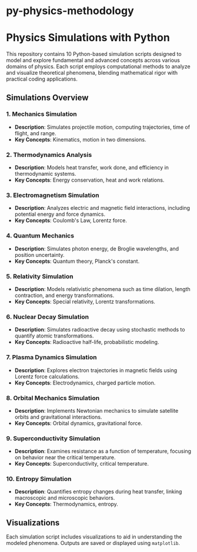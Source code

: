 # py-physics-methodology

# Physics Simulations with Python

This repository contains 10 Python-based simulation scripts designed to model and explore fundamental and advanced concepts across various domains of physics. Each script employs computational methods to analyze and visualize theoretical phenomena, blending mathematical rigor with practical coding applications.

## Simulations Overview

### 1. Mechanics Simulation
- **Description**: Simulates projectile motion, computing trajectories, time of flight, and range.
- **Key Concepts**: Kinematics, motion in two dimensions.

### 2. Thermodynamics Analysis
- **Description**: Models heat transfer, work done, and efficiency in thermodynamic systems.
- **Key Concepts**: Energy conservation, heat and work relations.

### 3. Electromagnetism Simulation
- **Description**: Analyzes electric and magnetic field interactions, including potential energy and force dynamics.
- **Key Concepts**: Coulomb's Law, Lorentz force.

### 4. Quantum Mechanics
- **Description**: Simulates photon energy, de Broglie wavelengths, and position uncertainty.
- **Key Concepts**: Quantum theory, Planck's constant.

### 5. Relativity Simulation
- **Description**: Models relativistic phenomena such as time dilation, length contraction, and energy transformations.
- **Key Concepts**: Special relativity, Lorentz transformations.

### 6. Nuclear Decay Simulation
- **Description**: Simulates radioactive decay using stochastic methods to quantify atomic transformations.
- **Key Concepts**: Radioactive half-life, probabilistic modeling.

### 7. Plasma Dynamics Simulation
- **Description**: Explores electron trajectories in magnetic fields using Lorentz force calculations.
- **Key Concepts**: Electrodynamics, charged particle motion.

### 8. Orbital Mechanics Simulation
- **Description**: Implements Newtonian mechanics to simulate satellite orbits and gravitational interactions.
- **Key Concepts**: Orbital dynamics, gravitational force.

### 9. Superconductivity Simulation
- **Description**: Examines resistance as a function of temperature, focusing on behavior near the critical temperature.
- **Key Concepts**: Superconductivity, critical temperature.

### 10. Entropy Simulation
- **Description**: Quantifies entropy changes during heat transfer, linking macroscopic and microscopic behaviors.
- **Key Concepts**: Thermodynamics, entropy.

## Visualizations
Each simulation script includes visualizations to aid in understanding the modeled phenomena. Outputs are saved or displayed using `matplotlib`.
